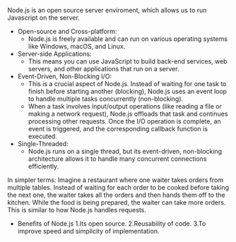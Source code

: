 Node.js is an open source server enviroment, which allows us to run Javascript on the server.
 * Open-source and Cross-platform:
   * Node.js is freely available and can run on various operating systems like Windows, macOS, and Linux.
 * Server-side Applications:
   * This means you can use JavaScript to build back-end services, web servers, and other applications that run on a server.
 * Event-Driven, Non-Blocking I/O:
   * This is a crucial aspect of Node.js. Instead of waiting for one task to finish before starting another (blocking), Node.js uses an event loop to handle multiple tasks concurrently (non-blocking).
   * When a task involves input/output operations (like reading a file or making a network request), Node.js offloads that task and continues processing other requests. Once the I/O operation is complete, an event is triggered, and the corresponding callback function is executed.
 * Single-Threaded:
   * Node.js runs on a single thread, but its event-driven, non-blocking architecture allows it to handle many concurrent connections efficiently.
 
In simpler terms:
Imagine a restaurant where one waiter takes orders from multiple tables. Instead of waiting for each order to be cooked before taking the next one, the waiter takes all the orders and then hands them off to the kitchen. While the food is being prepared, the waiter can take more orders. This is similar to how Node.js handles requests.
 - Benefits of Node.js
1.Its open source.
2.Reusability of code.
3.To improve speed and simplicity of implementation.